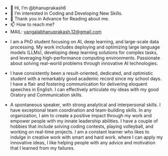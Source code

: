 - 👋 Hi, I’m @bhanuprakash6
- 👀 I’m interested in Coding and Developing New Skills. 
- 💞️ Thank you in Advance for Reading about me.  
- 📫 How to reach me?
- MAIL: vangalabhanuprakash.12@gmail.com
  

<!---
bhanuprakash6/bhanuprakash6 is a ✨ special ✨ repository because its `README.md` (this file) appears on your GitHub profile.
You can click the Preview link to take a look at your changes.
--->
- I am a PhD student focusing on AI, deep learning, and large-scale data processing. My work includes deploying and optimizing large language models (LLMs), developing deep learning solutions for complex tasks, and leveraging high-performance computing environments. Passionate about solving real-world problems through innovative AI technologies.

- I have consistently been a result-oriented, dedicated, and optimistic student with a remarkably good academic record since my school days. I have a flair and fostering communication for delivering eloquent speeches in English. I can effectively articulate my ideas with my good Oratory and Communication skills.
  
- A spontaneous speaker, with strong analytical and interpersonal skills. I have exceptional team coordination and team-building skills. In any organization, I aim to create a positive impact through my work and empower people with my innate leadership abilities. I have a couple of hobbies that include solving coding contests, playing volleyball, and working on real-time projects. I am a constant learner who likes to indulge in creative work with smart and hard work. where I can apply my innovative ideas, I like helping people with any advice and motivation that I learned from my failures.
